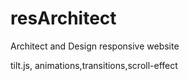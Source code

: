 # resArchitect
Architect and Design responsive website

tilt.js, animations,transitions,scroll-effect
